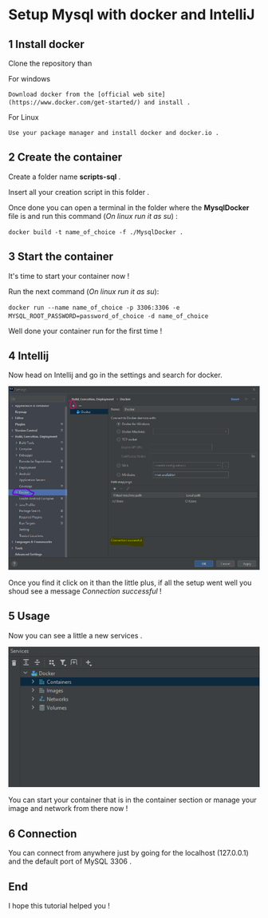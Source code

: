 # Setup Mysql with docker and IntelliJ

## 1 Install docker

Clone the repository than 

For windows

    Download docker from the [official web site](https://www.docker.com/get-started/) and install .

For Linux

    Use your package manager and install docker and docker.io .


## 2 Create the container

Create a folder name **scripts-sql** .

Insert all your creation script in this folder .

Once done you can open a terminal in the folder where the **MysqlDocker** file is and run this command (*On linux run it as su*) : 

`docker build -t name_of_choice -f ./MysqlDocker .`

## 3 Start the container

It's time to start your container now ! 

Run the next command (*On linux run it as su*):

`docker run --name name_of_choice -p 3306:3306 -e MYSQL_ROOT_PASSWORD=password_of_choice -d name_of_choice`

Well done your container run for the first time !

## 4 Intellij

Now head on Intellij and go in the settings and search for docker.

![Intellij setting](/images/1.png)

Once you find it click on it than the little plus, if all the setup went well you shoud see a message *Connection successful* !

## 5 Usage

Now you can see a little a new services .

![Servicies](/images/2.png)

You can start your container that is in the container section or manage your image and network from there now !

## 6 Connection

You can connect from anywhere just by going for the localhost (127.0.0.1) and the default port of MySQL 3306 .
## End

I hope this tutorial helped you !